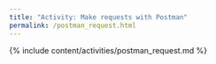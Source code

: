 ```yaml
---
title: "Activity: Make requests with Postman"
permalink: /postman_request.html
---
```


{% include content/activities/postman_request.md %}
